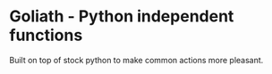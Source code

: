 # Goliath - Python independent functions

Built on top of stock python to make common actions more pleasant.

